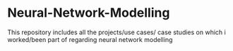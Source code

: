 # Neural-Network-Modelling
This repository includes all the projects/use cases/ case studies on which i worked/been part of regarding neural network modelling
